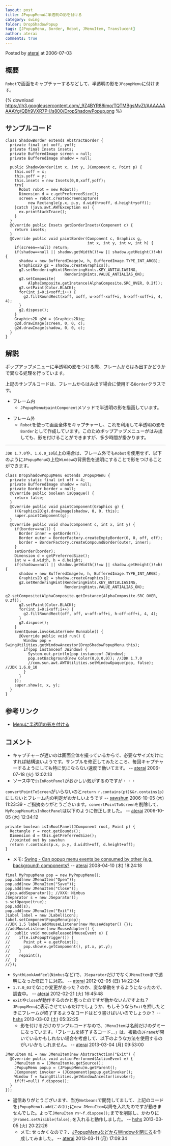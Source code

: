 ```yaml
---
layout: post
title: JPopupMenuに半透明の影を付ける
category: swing
folder: DropShadowPopup
tags: [JPopupMenu, Border, Robot, JMenuItem, Translucent]
author: aterai
comments: true
---
```


Posted by [aterai](http://terai.xrea.jp/aterai.html) at 2006-07-03

## 概要
`Robot`で画面をキャプチャーするなどして、半透明の影を`JPopupMenu`に付けます。

{% download https://lh3.googleusercontent.com/_9Z4BYR88imo/TQTMBgsMvZI/AAAAAAAAAYg/QBh9VXR7P-I/s800/DropShadowPopup.png %}

## サンプルコード
<pre class="prettyprint"><code>class ShadowBorder extends AbstractBorder {
  private final int xoff, yoff;
  private final Insets insets;
  private BufferedImage screen = null;
  private BufferedImage shadow = null;

  public ShadowBorder(int x, int y, JComponent c, Point p) {
    this.xoff = x;
    this.yoff = y;
    this.insets = new Insets(0,0,xoff,yoff);
    try{
      Robot robot = new Robot();
      Dimension d = c.getPreferredSize();
      screen = robot.createScreenCapture(
          new Rectangle(p.x, p.y, d.width+xoff, d.height+yoff));
    }catch (java.awt.AWTException ex) {
      ex.printStackTrace();
    }
  }
  @Override public Insets getBorderInsets(Component c) {
    return insets;
  }
  @Override public void paintBorder(Component c, Graphics g,
                                    int x, int y, int w, int h) {
    if(screen==null) return;
    if(shadow==null || shadow.getWidth()!=w || shadow.getHeight()!=h) {
      shadow = new BufferedImage(w, h, BufferedImage.TYPE_INT_ARGB);
      Graphics2D g2 = shadow.createGraphics();
      g2.setRenderingHint(RenderingHints.KEY_ANTIALIASING,
                          RenderingHints.VALUE_ANTIALIAS_ON);
      g2.setComposite(
          AlphaComposite.getInstance(AlphaComposite.SRC_OVER, 0.2f));
      g2.setPaint(Color.BLACK);
      for(int i=0;i&lt;xoff;i++) {
        g2.fillRoundRect(xoff, xoff, w-xoff-xoff+i, h-xoff-xoff+i, 4, 4);
      }
      g2.dispose();
    }
    Graphics2D g2d = (Graphics2D)g;
    g2d.drawImage(screen, 0, 0, c);
    g2d.drawImage(shadow, 0, 0, c);
  }
}
</code></pre>

## 解説
ポップアップメニューに半透明の影をつける際、フレームからはみ出すかどうかで異なる処理を行っています。

上記のサンプルコードは、フレームからはみ出す場合に使用する`Border`クラスです。

- フレーム内
    - `JPopupMenu#paintComponent`メソッドで半透明の影を描画しています。

<!-- dummy comment line for breaking list -->

- フレーム外
    - `Robot`を使って画面全体をキャプチャーし、これを利用して半透明の影を`Border`として作成しています。このためポップアップメニューがはみ出しても、影を付けることができますが、多少時間が掛かります。

<!-- dummy comment line for breaking list -->

- - - -
`JDK 1.7.0`や、`1.6.0_10`以上の場合は、フレーム外でも`Robot`を使用せず、以下のように`JPopupMenu`の上位`Window`の背景色を透明にすることで影をつけることができます。

<pre class="prettyprint"><code>class DropShadowPopupMenu extends JPopupMenu {
  private static final int off = 4;
  private BufferedImage shadow = null;
  private Border border = null;
  @Override public boolean isOpaque() {
    return false;
  }
  @Override public void paintComponent(Graphics g) {
    ((Graphics2D)g).drawImage(shadow, 0, 0, this);
    super.paintComponent(g);
  }
  @Override public void show(Component c, int x, int y) {
    if(border==null) {
      Border inner = getBorder();
      Border outer = BorderFactory.createEmptyBorder(0, 0, off, off);
      border = BorderFactory.createCompoundBorder(outer, inner);
    }
    setBorder(border);
    Dimension d = getPreferredSize();
    int w = d.width, h = d.height;
    if(shadow==null || shadow.getWidth()!=w || shadow.getHeight()!=h) {
      shadow = new BufferedImage(w, h, BufferedImage.TYPE_INT_ARGB);
      Graphics2D g2 = shadow.createGraphics();
      g2.setRenderingHint(RenderingHints.KEY_ANTIALIASING,
                          RenderingHints.VALUE_ANTIALIAS_ON);
      g2.setComposite(AlphaComposite.getInstance(AlphaComposite.SRC_OVER, 0.2f));
      g2.setPaint(Color.BLACK);
      for(int i=0;i&lt;off;i++) {
        g2.fillRoundRect(off, off, w-off-off+i, h-off-off+i, 4, 4);
      }
      g2.dispose();
    }
    EventQueue.invokeLater(new Runnable() {
      @Override public void run() {
        Window pop = SwingUtilities.getWindowAncestor(DropShadowPopupMenu.this);
        if(pop instanceof JWindow) {
          System.out.println(pop instanceof JWindow);
          pop.setBackground(new Color(0,0,0,0)); //JDK 1.7.0
          //com.sun.awt.AWTUtilities.setWindowOpaque(pop, false); //JDK 1.6.0_10
        }
      }
    });
    super.show(c, x, y);
  }
}
</code></pre>

## 参考リンク
- [Menuに半透明の影を付ける](http://terai.xrea.jp/Swing/MenuWithShadow.html)

<!-- dummy comment line for breaking list -->

## コメント
- キャプチャーが遅いのは画面全体を撮っているからで、必要なサイズだけにすれば結構速いようです。サンプルを修正してみたところ、毎回キャプチャーするようにしても特に気にならない速度で動いてます。 -- [aterai](http://terai.xrea.jp/aterai.html) 2006-07-18 (火) 12:02:13
- ソース中で`isInRootPanel`がおかしい気がするのですが・・・

<!-- dummy comment line for breaking list -->
`convertPointToScreen`がいらないのと`return r.contains(pt)&&r.contains(p)`にしないとフレーム内の判定がおかしいようです -- [sawshun](http://terai.xrea.jp/sawshun.html) 2006-10-05 (木) 11:23:39
    - ご指摘ありがとうごさいます。`convertPointToScreen`を削除して、`MyPopupMenu#isInRootPanel`は以下のように修正しました。 -- [aterai](http://terai.xrea.jp/aterai.html) 2006-10-05 (木) 12:34:12

<!-- dummy comment line for breaking list -->

<pre class="prettyprint"><code>private boolean isInRootPanel(JComponent root, Point p) {
  Rectangle r = root.getBounds();
  Dimension d = this.getPreferredSize();
  //pointed out by sawshun
  return r.contains(p.x, p.y, d.width+off, d.height+off);
}
</code></pre>

- メモ: [Swing - Can popup menu events be consumed by other (e.g. background) components?](https://forums.oracle.com/thread/1393754) -- [aterai](http://terai.xrea.jp/aterai.html) 2008-04-10 (木) 18:24:18

<!-- dummy comment line for breaking list -->

<pre class="prettyprint"><code>final MyPopupMenu pop = new MyPopupMenu();
pop.add(new JMenuItem("Open"));
pop.add(new JMenuItem("Save"));
pop.add(new JMenuItem("Close"));
//pop.addSeparator(); //XXX: Nimbus
JSeparator s = new JSeparator();
s.setOpaque(true);
pop.add(s);
pop.add(new JMenuItem("Exit"));
JLabel label = new JLabel(icon);
label.setComponentPopupMenu(pop);
//JDK 1.5 label.addMouseListener(new MouseAdapter() {});
//addMouseListener(new MouseAdapter() {
//  public void mouseReleased(MouseEvent e) {
//    if(e.isPopupTrigger()) {
//      Point pt = e.getPoint();
//      pop.show(e.getComponent(), pt.x, pt.y);
//    }
//    repaint();
//  }
//});
</code></pre>
- `SynthLookAndFeel`(`Nimbus`など)で、`JSeparator`だけでなく`JMenuItem`まで透明になった修正？に対応。 -- [aterai](http://terai.xrea.jp/aterai.html) 2012-02-05 (日) 14:22:34
- `1.7.0_03`でなにか変更があった？のか、変な挙動をするようになったので、調査中。 -- [aterai](http://terai.xrea.jp/aterai.html) 2012-02-21 (火) 16:45:48
- `exit`や`close`が動作するのかと思ったのですが動かないんですよね？ `JPopupMenu`に表示させているだけでしょうか、もしそうなら`Exit`を押したときにフレームが終了するようなコードはどう書けばいいのでしょうか？ -- [hshs](http://terai.xrea.jp/hshs.html) 2013-03-02 (土) 05:32:25
    - 影を付けるだけのサンプルコードなので、`JMenuItem`は名前だけのダミーになっています。「フレームを終了するコード…」は、複数の`JFrame`が開いているかもしれない場合を考慮して、以下のような方法を使用するのがいいかもしれません。 -- [aterai](http://terai.xrea.jp/aterai.html) 2013-03-04 (月) 09:53:00

<!-- dummy comment line for breaking list -->

<pre class="prettyprint"><code>JMenuItem mi = new JMenuItem(new AbstractAction("Exit") {
  @Override public void actionPerformed(ActionEvent e) {
    JMenuItem m = (JMenuItem)e.getSource();
    JPopupMenu popup = (JPopupMenu)m.getParent();
    JComponent invoker = (JComponent)popup.getInvoker();
    Window f = SwingUtilities.getWindowAncestor(invoker);
    if(f!=null) f.dispose();
  }
});
</code></pre>
- 返信ありがとうございます、当方`Netbeans`で開発してまして、上記のコードを`jPopupMenu1.add(この中);`に`new JMenuItem`以降を入れたのですが動きませんでした。よって`JMenuItem ｍ～f.dispose();`までを削除し、かわりに`jFrame1.setVisible(false);`を入れると動作しました。 -- [hshs](http://terai.xrea.jp/hshs.html) 2013-03-05 (火) 20:22:26
    - メモ: せっかくなので？、[JPopupMenuなどからWindowを閉じる](http://terai.xrea.jp/Swing/WindowClosingAction.html)を作成してみました。 -- [aterai](http://terai.xrea.jp/aterai.html) 2013-03-11 (月) 17:09:34

<!-- dummy comment line for breaking list -->

